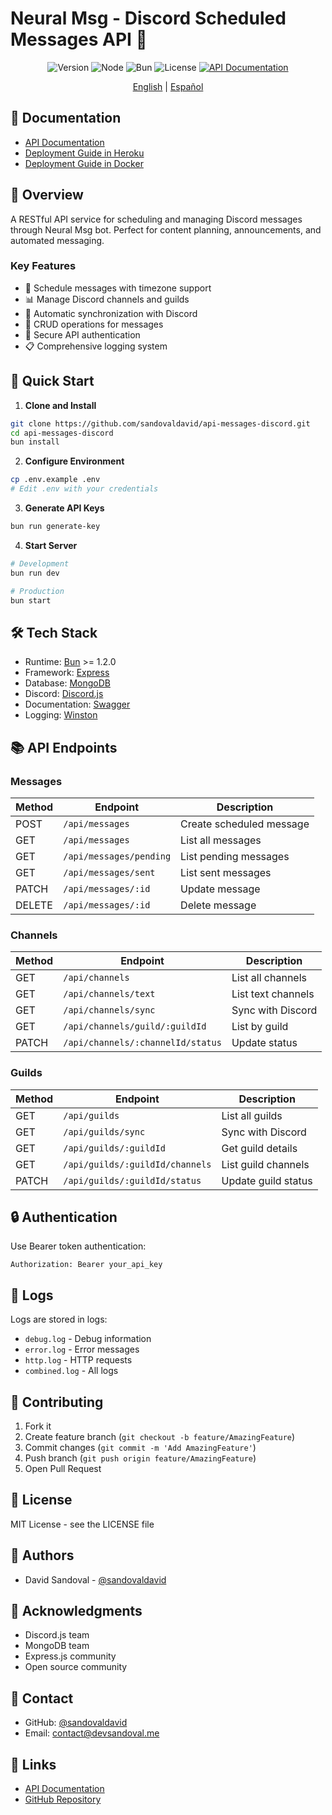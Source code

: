 # Neural Msg - Discord Scheduled Messages API 🤖

<div align="center">

![Version](https://img.shields.io/badge/version-1.0.0-blue.svg)
![Node](https://img.shields.io/badge/node-%3E%3D22.13.1-brightgreen)
![Bun](https://img.shields.io/badge/bun-%3E%3D1.2.0-orange)
![License](https://img.shields.io/badge/license-MIT-green)
[![API Documentation](https://img.shields.io/badge/API-Documentation-blue)](https://api-neural-msg.devprojects.tech/api-docs)

[English](README.en.md) | [Español](README.es.md)

</div>

## 📖 Documentation

- [API Documentation](https://api-neural-msg.devprojects.tech/api-docs)
- [Deployment Guide in Heroku](docs/guides/deployment/deploy-heroku.en.md)
- [Deployment Guide in Docker](docs/guides/development/deploy-docker.en.md)

## 🌟 Overview

A RESTful API service for scheduling and managing Discord messages through Neural Msg bot. Perfect for content planning, announcements, and automated messaging.

### Key Features

- 📅 Schedule messages with timezone support
- 📊 Manage Discord channels and guilds
- 🔄 Automatic synchronization with Discord
- 📝 CRUD operations for messages
- 🔐 Secure API authentication
- 📋 Comprehensive logging system

## 🚀 Quick Start

1. **Clone and Install**

```bash
git clone https://github.com/sandovaldavid/api-messages-discord.git
cd api-messages-discord
bun install
```

2. **Configure Environment**

```bash
cp .env.example .env
# Edit .env with your credentials
```

3. **Generate API Keys**

```bash
bun run generate-key
```

4. **Start Server**

```bash
# Development
bun run dev

# Production
bun start
```

## 🛠️ Tech Stack

- Runtime: [Bun](https://bun.sh/) >= 1.2.0
- Framework: [Express](https://expressjs.com/)
- Database: [MongoDB](https://www.mongodb.com/)
- Discord: [Discord.js](https://discord.js.org/)
- Documentation: [Swagger](https://swagger.io/)
- Logging: [Winston](https://github.com/winstonjs/winston)

## 📚 API Endpoints

### Messages

| Method | Endpoint                | Description              |
| ------ | ----------------------- | ------------------------ |
| POST   | `/api/messages`         | Create scheduled message |
| GET    | `/api/messages`         | List all messages        |
| GET    | `/api/messages/pending` | List pending messages    |
| GET    | `/api/messages/sent`    | List sent messages       |
| PATCH  | `/api/messages/:id`     | Update message           |
| DELETE | `/api/messages/:id`     | Delete message           |

### Channels

| Method | Endpoint                          | Description        |
| ------ | --------------------------------- | ------------------ |
| GET    | `/api/channels`                   | List all channels  |
| GET    | `/api/channels/text`              | List text channels |
| GET    | `/api/channels/sync`              | Sync with Discord  |
| GET    | `/api/channels/guild/:guildId`    | List by guild      |
| PATCH  | `/api/channels/:channelId/status` | Update status      |

### Guilds

| Method | Endpoint                        | Description         |
| ------ | ------------------------------- | ------------------- |
| GET    | `/api/guilds`                   | List all guilds     |
| GET    | `/api/guilds/sync`              | Sync with Discord   |
| GET    | `/api/guilds/:guildId`          | Get guild details   |
| GET    | `/api/guilds/:guildId/channels` | List guild channels |
| PATCH  | `/api/guilds/:guildId/status`   | Update guild status |

## 🔒 Authentication

Use Bearer token authentication:

```http
Authorization: Bearer your_api_key
```

## 📝 Logs

Logs are stored in logs:

- `debug.log` - Debug information
- `error.log` - Error messages
- `http.log` - HTTP requests
- `combined.log` - All logs

## 🤝 Contributing

1. Fork it
2. Create feature branch (`git checkout -b feature/AmazingFeature`)
3. Commit changes (`git commit -m 'Add AmazingFeature'`)
4. Push branch (`git push origin feature/AmazingFeature`)
5. Open Pull Request

## 📄 License

MIT License - see the LICENSE file

## 👥 Authors

- David Sandoval - [@sandovaldavid](https://github.com/sandovaldavid)

## 🙏 Acknowledgments

- Discord.js team
- MongoDB team
- Express.js community
- Open source community

## 📱 Contact

- GitHub: [@sandovaldavid](https://github.com/sandovaldavid)
- Email: contact@devsandoval.me

## 🔗 Links

- [API Documentation](https://api-neural-msg.devprojects.tech/api-docs)
- [GitHub Repository](https://github.com/sandovaldavid/api-messages-discord)
